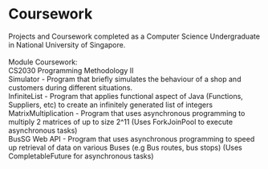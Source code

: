 # Coursework
Projects and Coursework completed as a Computer Science Undergraduate in National University of Singapore. <br />
<br />
Module Coursework: <br />
CS2030 Programming Methodology II <br />
Simulator - Program that briefly simulates the behaviour of a shop and customers during different situations. <br />
InfiniteList - Program that applies functional aspect of Java (Functions, Suppliers, etc) to create an infinitely generated list of integers<br />
MatrixMultiplication - Program that uses asynchronous programming to multiply 2 matrices of up to size 2^11 (Uses ForkJoinPool to execute asynchronous tasks) <br />
BusSG Web API - Program that uses asynchronous programming to speed up retrieval of data on various Buses (e.g Bus routes, bus stops) (Uses CompletableFuture for asynchronous tasks) <br />
